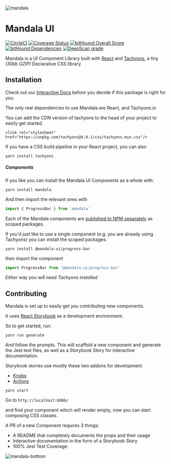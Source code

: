 ![mandala](https://user-images.githubusercontent.com/1824267/35699021-a5ebb354-0743-11e8-9bf5-9a648a24c7d0.png)
# Mandala UI
[![CircleCI](https://circleci.com/gh/mandala-ui/mandala/tree/master.svg?style=shield)](https://circleci.com/gh/mandala-ui/mandala/tree/master) [![Coverage Status](https://coveralls.io/repos/github/mandala-ui/mandala/badge.svg?branch=master&service=github)](https://coveralls.io/github/mandala-ui/mandala) [![bitHound Overall Score](https://www.bithound.io/github/mandala-ui/mandala/badges/score.svg)](https://www.bithound.io/github/mandala-ui/mandala) [![bitHound Dependencies](https://www.bithound.io/github/mandala-ui/mandala/badges/dependencies.svg)](https://www.bithound.io/github/mandala-ui/mandala/master/dependencies/npm) [![DeepScan grade](https://deepscan.io/api/projects/2162/branches/11294/badge/grade.svg)](https://deepscan.io/dashboard#view=project&pid=2162&bid=11294)

Mandala is a UI Component Library built with [React](http://reactjs.org) and [Tachyons](http://tachyons.io), a tiny _(30kb GZIP)_ Declarative CSS library
## Installation
Check out our [Interactive Docs](https://mandala-ui.github.io/mandala/interactive/index.html) before you decide if this package is right for you.

The only real dependencies to use Mandala are React, and Tachyons.io

You can add the CDN version of tachyons to the head of your project to easily get started.

`<link rel="stylesheet" href="https://unpkg.com/tachyons@4.9.1/css/tachyons.min.css"/>`

If you have a CSS build pipeline in your React project, you can also

`yarn install tachyons`

##### Components
If you like you can install the Mandala UI Components as a whole with:

`yarn install mandala`

And then import the relevant ones with

```js
import { ProgressBar } from 'mandala'
```

Each of the Mandala components are [published to NPM separately](https://www.npmjs.com/settings/mandala-ui/packages) as scoped packages.

If you'd just like to use a single component (e.g. you are already using Tachyons) you can install the scoped packages.

`yarn install @mandala-ui/progress-bar`

then import the component

```js
import ProgressBar from '@mandala-ui/progress-bar'
```

_Either way you will need Tachyons installed_

## Contributing

Mandala is set up to easily get you contributing new components.

It uses [React Storybook](https://storybook.js.org) as a development environment.

So to get started, run:

```
yarn run generate
```
And follow the prompts. This will scaffold a new component and generate the Jest test files, as well as a Storybook Story for interactive documentation.

Storybook stories use mostly these two addons for development.

- [Knobs](https://github.com/storybooks/storybook/tree/master/addons/knobs)
- [Actions](https://github.com/storybooks/storybook/tree/master/addons/actions)

```
yarn start
```
Go to `http://localhost:6006/`

and find your component which will render empty, now you can start composing CSS classes.

A PR of a new Component requires 3 things:
- A README that completely documents the props and their usage
- Interactive documentation in the form of a Storybook Story
- 100% Jest Test Coverage.

![mandala-bottom](https://user-images.githubusercontent.com/1824267/38281372-32114e5c-375f-11e8-9fbe-e5191b96429c.png)
